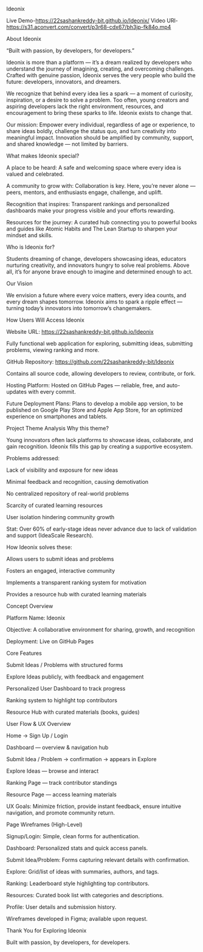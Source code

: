 Ideonix

Live Demo-https://22sashankreddy-bit.github.io/Ideonix/
Video URl-https://s31.aconvert.com/convert/p3r68-cdx67/bh3jp-fk84o.mp4

About Ideonix

“Built with passion, by developers, for developers.”

Ideonix is more than a platform — it’s a dream realized by developers who understand the journey of imagining, creating, and overcoming challenges. Crafted with genuine passion, Ideonix serves the very people who build the future: developers, innovators, and dreamers.

We recognize that behind every idea lies a spark — a moment of curiosity, inspiration, or a desire to solve a problem. Too often, young creators and aspiring developers lack the right environment, resources, and encouragement to bring these sparks to life. Ideonix exists to change that.

Our mission: Empower every individual, regardless of age or experience, to share ideas boldly, challenge the status quo, and turn creativity into meaningful impact. Innovation should be amplified by community, support, and shared knowledge — not limited by barriers.

What makes Ideonix special?

A place to be heard: A safe and welcoming space where every idea is valued and celebrated.

A community to grow with: Collaboration is key. Here, you’re never alone — peers, mentors, and enthusiasts engage, challenge, and uplift.

Recognition that inspires: Transparent rankings and personalized dashboards make your progress visible and your efforts rewarding.

Resources for the journey: A curated hub connecting you to powerful books and guides like Atomic Habits and The Lean Startup to sharpen your mindset and skills.

Who is Ideonix for?

Students dreaming of change, developers showcasing ideas, educators nurturing creativity, and innovators hungry to solve real problems. Above all, it’s for anyone brave enough to imagine and determined enough to act.

Our Vision

We envision a future where every voice matters, every idea counts, and every dream shapes tomorrow. Ideonix aims to spark a ripple effect — turning today’s innovators into tomorrow’s changemakers.

How Users Will Access Ideonix

Website URL:
https://22sashankreddy-bit.github.io/Ideonix

Fully functional web application for exploring, submitting ideas, submitting problems, viewing ranking and more.

GitHub Repository:
https://github.com/22sashankreddy-bit/Ideonix

Contains all source code, allowing developers to review, contribute, or fork.

Hosting Platform:
Hosted on GitHub Pages — reliable, free, and auto-updates with every commit.

Future Deployment Plans:
Plans to develop a mobile app version, to be published on Google Play Store and Apple App Store, for an optimized experience on smartphones and tablets.

Project Theme Analysis
Why this theme?

Young innovators often lack platforms to showcase ideas, collaborate, and gain recognition. Ideonix fills this gap by creating a supportive ecosystem.

Problems addressed:

Lack of visibility and exposure for new ideas

Minimal feedback and recognition, causing demotivation

No centralized repository of real-world problems

Scarcity of curated learning resources

User isolation hindering community growth

Stat: Over 60% of early-stage ideas never advance due to lack of validation and support (IdeaScale Research).

How Ideonix solves these:

Allows users to submit ideas and problems

Fosters an engaged, interactive community

Implements a transparent ranking system for motivation

Provides a resource hub with curated learning materials

Concept Overview

Platform Name: Ideonix

Objective: A collaborative environment for sharing, growth, and recognition

Deployment: Live on GitHub Pages

Core Features

Submit Ideas / Problems with structured forms

Explore Ideas publicly, with feedback and engagement

Personalized User Dashboard to track progress

Ranking system to highlight top contributors

Resource Hub with curated materials (books, guides)

User Flow & UX Overview

Home → Sign Up / Login

Dashboard — overview & navigation hub

Submit Idea / Problem → confirmation → appears in Explore

Explore Ideas — browse and interact

Ranking Page — track contributor standings

Resource Page — access learning materials

UX Goals: Minimize friction, provide instant feedback, ensure intuitive navigation, and promote community return.

Page Wireframes (High-Level)

Signup/Login: Simple, clean forms for authentication.

Dashboard: Personalized stats and quick access panels.

Submit Idea/Problem: Forms capturing relevant details with confirmation.

Explore: Grid/list of ideas with summaries, authors, and tags.

Ranking: Leaderboard style highlighting top contributors.

Resources: Curated book list with categories and descriptions.

Profile: User details and submission history.

Wireframes developed in Figma; available upon request.

Thank You for Exploring Ideonix

Built with passion, by developers, for developers.
